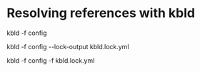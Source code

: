 # Resolving references with kbld

kbld -f config

kbld -f config --lock-output kbld.lock.yml

kbld -f config -f kbld.lock.yml
